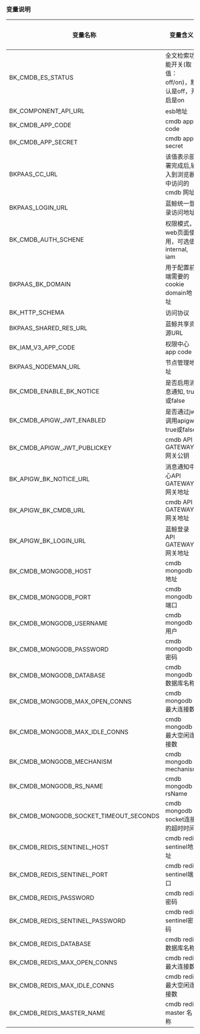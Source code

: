 ### 变量说明
| 变量名称                                   | 变量含义                             | 可直接设置成的变量值  |
|----------------------------------------|----------------------------------|-------------|
| BK_CMDB_ES_STATUS                      | 全文检索功能开关(取值：off/on)，默认是off，开启是on | "off"       |
| BK_COMPONENT_API_URL                   | esb地址                            |             |
| BK_CMDB_APP_CODE                       | cmdb app code                    |             |
| BK_CMDB_APP_SECRET                     | cmdb app secret                  |             |
| BKPAAS_CC_URL                          | 该值表示部署完成后,输入到浏览器中访问的cmdb 网址      |
| BKPAAS_LOGIN_URL                       | 蓝鲸统一登录访问地址                       |             |
| BK_CMDB_AUTH_SCHENE                    | 权限模式，web页面使用，可选值: internal, iam  | iam         |
| BKPAAS_BK_DOMAIN                       | 用于配置前端需要的cookie domain地址         |             |
| BK_HTTP_SCHEMA                         | 访问协议                             |             |
| BKPAAS_SHARED_RES_URL                  | 蓝鲸共享资源URL                        |             |
| BK_IAM_V3_APP_CODE                     | 权限中心app code                     |             |
| BKPAAS_NODEMAN_URL                     | 节点管理地址                           |             |
| BK_CMDB_ENABLE_BK_NOTICE               | 是否启用消息通知, true或false             |             |
| BK_CMDB_APIGW_JWT_ENABLED              | 是否通过jwt调用apigw, true或false       | true        |
| BK_CMDB_APIGW_JWT_PUBLICKEY            | cmdb API GATEWAY网关公钥             |             |
| BK_APIGW_BK_NOTICE_URL                 | 消息通知中心API GATEWAY网关地址            |             |
| BK_APIGW_BK_CMDB_URL                   | cmdb API GATEWAY网关地址             |             |
| BK_APIGW_BK_LOGIN_URL                  | 蓝鲸登录API GATEWAY网关地址              |             |
| BK_CMDB_MONGODB_HOST                   | cmdb mongodb地址                   |             |
| BK_CMDB_MONGODB_PORT                   | cmdb mongodb端口                   |             |
| BK_CMDB_MONGODB_USERNAME               | cmdb mongodb用户                   |             |
| BK_CMDB_MONGODB_PASSWORD               | cmdb mongodb密码                   |             |
| BK_CMDB_MONGODB_DATABASE               | cmdb mongodb数据库名称                | cmdb        |
| BK_CMDB_MONGODB_MAX_OPEN_CONNS         | cmdb mongodb最大连接数                | 3000        |
| BK_CMDB_MONGODB_MAX_IDLE_CONNS         | cmdb mongodb最大空闲连接数              | 100         |
| BK_CMDB_MONGODB_MECHANISM              | cmdb mongodb mechanism           | SCRAM-SHA-1 |
| BK_CMDB_MONGODB_RS_NAME                | cmdb mongodb  rsName             | rs0         |
| BK_CMDB_MONGODB_SOCKET_TIMEOUT_SECONDS | cmdb mongodb socket连接的超时时间       | 10          |
| BK_CMDB_REDIS_SENTINEL_HOST            | cmdb redis sentinel地址            |             |
| BK_CMDB_REDIS_SENTINEL_PORT            | cmdb redis sentinel端口            |             |
| BK_CMDB_REDIS_PASSWORD                 | cmdb redis密码                     |             |
| BK_CMDB_REDIS_SENTINEL_PASSWORD        | cmdb redis sentinel密码            |             |
| BK_CMDB_REDIS_DATABASE                 | cmdb redis数据库名称                  | "0"         |
| BK_CMDB_REDIS_MAX_OPEN_CONNS           | cmdb redis最大连接数                  | 3000        |
| BK_CMDB_REDIS_MAX_IDLE_CONNS           | cmdb redis最大空闲连接数                | 1000        |
| BK_CMDB_REDIS_MASTER_NAME              | cmdb redis master 名称             |             |
